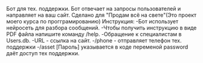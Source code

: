 Бот для тех. поддержки.
Бот отвечает на запросы пользователей и направляет на ваш сайт.
Сделано для "Продам всё на свете"(Это проект моего курса по прогграмированию)
Инструкция:
-Бот использует нейросеть для разбора сообщений.
-Чтобы получить инструкцию в виде PDF файла напишите команду /help.
-Обращение к специалистам в Users.db.
-URL - ссылка на сайт.
-/phone - отправляет телефон тех. поддержки
-/asset [Пароль] указывается в коде переменой password даёт доступ тех поддержки.
